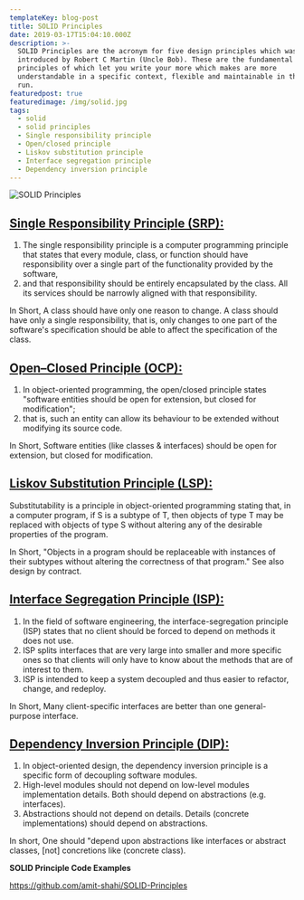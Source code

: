 ```yaml
---
templateKey: blog-post
title: SOLID Principles
date: 2019-03-17T15:04:10.000Z
description: >-
  SOLID Principles are the acronym for five design principles which was
  introduced by Robert C Martin (Uncle Bob). These are the fundamental
  principles of which let you write your more which makes are more
  understandable in a specific context, flexible and maintainable in the long
  run.
featuredpost: true
featuredimage: /img/solid.jpg
tags:
  - solid
  - solid principles
  - Single responsibility principle
  - Open/closed principle
  - Liskov substitution principle
  - Interface segregation principle
  - Dependency inversion principle
---
```

![SOLID Principles](/img/solid.jpg "SOLID Principles")


## [Single Responsibility Principle (SRP):](https://github.com/amit-shahi/SOLID-Principles)

1. The single responsibility principle is a computer programming principle that states that every module, class, or function should have responsibility over a single part of the functionality provided by the software,
2. and that responsibility should be entirely encapsulated by the class. All its services should be narrowly aligned with that responsibility. 

In Short, A class should have only one reason to change. A class should have only a single responsibility, that is, only changes to one part of the software's specification should be able to affect the specification of the class.

## [Open–Closed Principle (OCP):](https://github.com/amit-shahi/SOLID-Principles)

1. In object-oriented programming, the open/closed principle states "software entities should be open for extension, but closed for modification"; 
2. that is, such an entity can allow its behaviour to be extended without modifying its source code.

In Short, Software entities (like classes & interfaces) should be open for extension, but closed for modification.

## [Liskov Substitution Principle (LSP):](https://github.com/amit-shahi/SOLID-Principles)

Substitutability is a principle in object-oriented programming stating that, in a computer program, if S is a subtype of T, then objects of type T may be replaced with objects of type S without altering any of the desirable properties of the program. 

In Short, "Objects in a program should be replaceable with instances of their subtypes without altering the correctness of that program." See also design by contract.

## [Interface Segregation Principle (ISP):](https://github.com/amit-shahi/SOLID-Principles)

1. In the field of software engineering, the interface-segregation principle (ISP) states that no client should be forced to depend on methods it does not use.
2. ISP splits interfaces that are very large into smaller and more specific ones so that clients will only have to know about the methods that are of interest to them.
3. ISP is intended to keep a system decoupled and thus easier to refactor, change, and redeploy. 

In Short, Many client-specific interfaces are better than one general-purpose interface.

## [Dependency Inversion Principle (DIP):](https://github.com/amit-shahi/SOLID-Principles)

1. In object-oriented design, the dependency inversion principle is a specific form of decoupling software modules. 
2. High-level modules should not depend on low-level modules implementation details. Both should depend on abstractions (e.g. interfaces).
3. Abstractions should not depend on details. Details (concrete implementations) should depend on abstractions.

In short, One should "depend upon abstractions like interfaces or abstract classes, \[not] concretions like (concrete class).





**SOLID Principle Code Examples**

<https://github.com/amit-shahi/SOLID-Principles>
